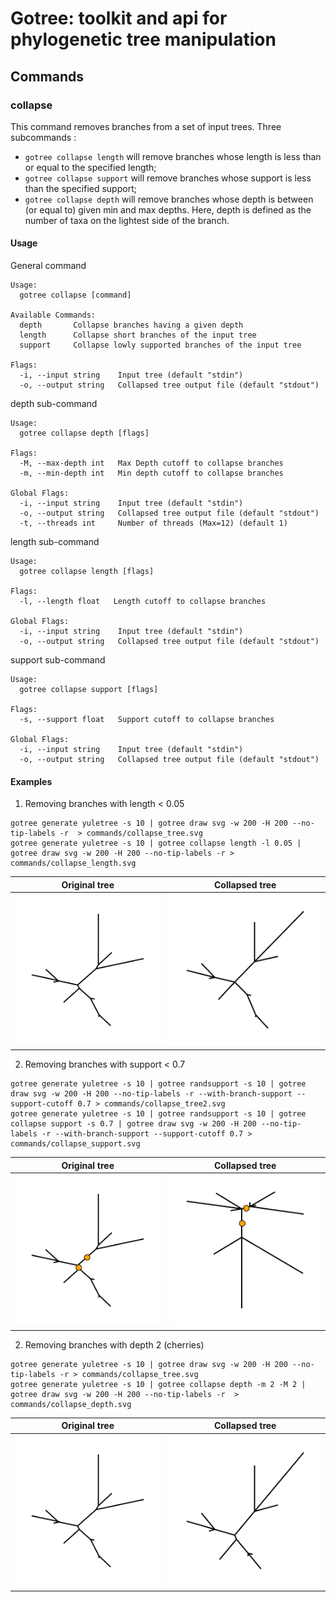 # Gotree: toolkit and api for phylogenetic tree manipulation

## Commands

### collapse
This command removes branches from a set of input trees. Three subcommands :
* `gotree collapse length`  will remove branches whose length is less than or equal to the specified length;
* `gotree collapse support` will remove branches whose support is less than the specified support;
* `gotree collapse depth` will remove branches whose depth is between (or equal to) given min and max depths. Here, depth is defined as the number of taxa on the lightest side of the branch.

#### Usage

General command
```
Usage:
  gotree collapse [command]

Available Commands:
  depth       Collapse branches having a given depth
  length      Collapse short branches of the input tree
  support     Collapse lowly supported branches of the input tree

Flags:
  -i, --input string    Input tree (default "stdin")
  -o, --output string   Collapsed tree output file (default "stdout")
```

depth sub-command
```
Usage:
  gotree collapse depth [flags]

Flags:
  -M, --max-depth int   Max Depth cutoff to collapse branches
  -m, --min-depth int   Min depth cutoff to collapse branches

Global Flags:
  -i, --input string    Input tree (default "stdin")
  -o, --output string   Collapsed tree output file (default "stdout")
  -t, --threads int     Number of threads (Max=12) (default 1)
```

length sub-command
```
Usage:
  gotree collapse length [flags]

Flags:
  -l, --length float   Length cutoff to collapse branches

Global Flags:
  -i, --input string    Input tree (default "stdin")
  -o, --output string   Collapsed tree output file (default "stdout")
```

support sub-command
```
Usage:
  gotree collapse support [flags]

Flags:
  -s, --support float   Support cutoff to collapse branches

Global Flags:
  -i, --input string    Input tree (default "stdin")
  -o, --output string   Collapsed tree output file (default "stdout")
```

#### Examples

1. Removing branches with length < 0.05

```
gotree generate yuletree -s 10 | gotree draw svg -w 200 -H 200 --no-tip-labels -r  > commands/collapse_tree.svg
gotree generate yuletree -s 10 | gotree collapse length -l 0.05 | gotree draw svg -w 200 -H 200 --no-tip-labels -r > commands/collapse_length.svg
```
Original tree                       |             Collapsed tree
------------------------------------|---------------------------------------
![Original tree](collapse_tree.svg) | ![Collapsed tree](collapse_length.svg)

2. Removing branches with support < 0.7

```
gotree generate yuletree -s 10 | gotree randsupport -s 10 | gotree draw svg -w 200 -H 200 --no-tip-labels -r --with-branch-support --support-cutoff 0.7 > commands/collapse_tree2.svg
gotree generate yuletree -s 10 | gotree randsupport -s 10 | gotree collapse support -s 0.7 | gotree draw svg -w 200 -H 200 --no-tip-labels -r --with-branch-support --support-cutoff 0.7 > commands/collapse_support.svg
```

Original tree                       |             Collapsed tree
------------------------------------|---------------------------------------
![Original tree](collapse_tree2.svg)| ![Collapsed tree](collapse_support.svg)

2. Removing branches with depth 2 (cherries)

```
gotree generate yuletree -s 10 | gotree draw svg -w 200 -H 200 --no-tip-labels -r > commands/collapse_tree.svg
gotree generate yuletree -s 10 | gotree collapse depth -m 2 -M 2 | gotree draw svg -w 200 -H 200 --no-tip-labels -r  > commands/collapse_depth.svg
```

Original tree                       |             Collapsed tree
------------------------------------|---------------------------------------
![Original tree](collapse_tree.svg)| ![Collapsed tree](collapse_depth.svg)
